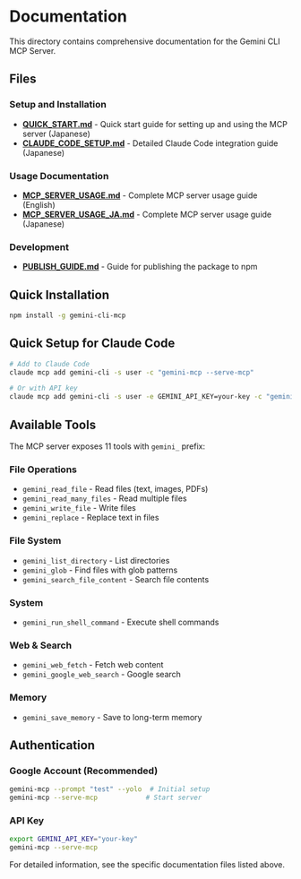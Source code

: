 # Documentation

This directory contains comprehensive documentation for the Gemini CLI MCP Server.

## Files

### Setup and Installation
- **[QUICK_START.md](QUICK_START.md)** - Quick start guide for setting up and using the MCP server (Japanese)
- **[CLAUDE_CODE_SETUP.md](CLAUDE_CODE_SETUP.md)** - Detailed Claude Code integration guide (Japanese)

### Usage Documentation
- **[MCP_SERVER_USAGE.md](MCP_SERVER_USAGE.md)** - Complete MCP server usage guide (English)
- **[MCP_SERVER_USAGE_JA.md](MCP_SERVER_USAGE_JA.md)** - Complete MCP server usage guide (Japanese)

### Development
- **[PUBLISH_GUIDE.md](PUBLISH_GUIDE.md)** - Guide for publishing the package to npm

## Quick Installation

```bash
npm install -g gemini-cli-mcp
```

## Quick Setup for Claude Code

```bash
# Add to Claude Code
claude mcp add gemini-cli -s user -c "gemini-mcp --serve-mcp"

# Or with API key
claude mcp add gemini-cli -s user -e GEMINI_API_KEY=your-key -c "gemini-mcp --serve-mcp"
```

## Available Tools

The MCP server exposes 11 tools with `gemini_` prefix:

### File Operations
- `gemini_read_file` - Read files (text, images, PDFs)
- `gemini_read_many_files` - Read multiple files  
- `gemini_write_file` - Write files
- `gemini_replace` - Replace text in files

### File System
- `gemini_list_directory` - List directories
- `gemini_glob` - Find files with glob patterns
- `gemini_search_file_content` - Search file contents

### System
- `gemini_run_shell_command` - Execute shell commands

### Web & Search
- `gemini_web_fetch` - Fetch web content
- `gemini_google_web_search` - Google search

### Memory
- `gemini_save_memory` - Save to long-term memory

## Authentication

### Google Account (Recommended)
```bash
gemini-mcp --prompt "test" --yolo  # Initial setup
gemini-mcp --serve-mcp            # Start server
```

### API Key
```bash
export GEMINI_API_KEY="your-key"
gemini-mcp --serve-mcp
```

For detailed information, see the specific documentation files listed above.